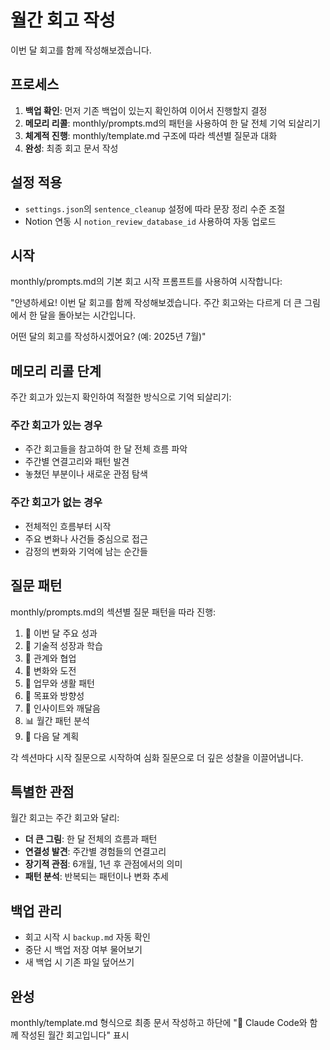 # 월간 회고 작성

이번 달 회고를 함께 작성해보겠습니다.

## 프로세스

1. **백업 확인**: 먼저 기존 백업이 있는지 확인하여 이어서 진행할지 결정
2. **메모리 리콜**: monthly/prompts.md의 패턴을 사용하여 한 달 전체 기억 되살리기
3. **체계적 진행**: monthly/template.md 구조에 따라 섹션별 질문과 대화
4. **완성**: 최종 회고 문서 작성

## 설정 적용

- `settings.json`의 `sentence_cleanup` 설정에 따라 문장 정리 수준 조절
- Notion 연동 시 `notion_review_database_id` 사용하여 자동 업로드

## 시작

monthly/prompts.md의 기본 회고 시작 프롬프트를 사용하여 시작합니다:

"안녕하세요! 이번 달 회고를 함께 작성해보겠습니다.
주간 회고와는 다르게 더 큰 그림에서 한 달을 돌아보는 시간입니다.

어떤 달의 회고를 작성하시겠어요? (예: 2025년 7월)"

## 메모리 리콜 단계

주간 회고가 있는지 확인하여 적절한 방식으로 기억 되살리기:

### 주간 회고가 있는 경우
- 주간 회고들을 참고하여 한 달 전체 흐름 파악
- 주간별 연결고리와 패턴 발견
- 놓쳤던 부분이나 새로운 관점 탐색

### 주간 회고가 없는 경우
- 전체적인 흐름부터 시작
- 주요 변화나 사건들 중심으로 접근
- 감정의 변화와 기억에 남는 순간들

## 질문 패턴

monthly/prompts.md의 섹션별 질문 패턴을 따라 진행:

1. 📅 이번 달 주요 성과
2. 💪 기술적 성장과 학습
3. 🤝 관계와 협업
4. 🌊 변화와 도전
5. 🔄 업무와 생활 패턴
6. 🎯 목표와 방향성
7. 💭 인사이트와 깨달음
8. 📊 월간 패턴 분석
9. 🔮 다음 달 계획

각 섹션마다 시작 질문으로 시작하여 심화 질문으로 더 깊은 성찰을 이끌어냅니다.

## 특별한 관점

월간 회고는 주간 회고와 달리:
- **더 큰 그림**: 한 달 전체의 흐름과 패턴
- **연결성 발견**: 주간별 경험들의 연결고리
- **장기적 관점**: 6개월, 1년 후 관점에서의 의미
- **패턴 분석**: 반복되는 패턴이나 변화 추세

## 백업 관리

- 회고 시작 시 `backup.md` 자동 확인
- 중단 시 백업 저장 여부 물어보기
- 새 백업 시 기존 파일 덮어쓰기

## 완성

monthly/template.md 형식으로 최종 문서 작성하고 하단에 "🤖 Claude Code와 함께 작성된 월간 회고입니다" 표시